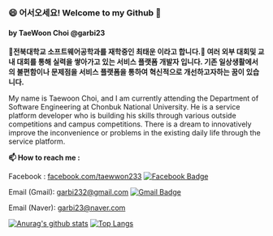 ### 😄 어서오세요! Welcome to my Github 👋
#### by TaeWoon Choi @garbi23

__🌱전북대학교 소프트웨어공학과를 재학중인 최태운 이라고 합니다.🌱 여러 외부 대회및 교내 대회를 통해 실력을 쌓아가고 있는 서비스 플랫폼 개발자 입니다.
기존 일상생활에서의 불편함이나 문제점을 서비스 플랫폼을 통하여 혁신적으로 개선하고자하는 꿈이 있습니다.__

My name is Taewoon Choi, and I am currently attending the Department of Software Engineering at Chonbuk National University. 
He is a service platform developer who is building his skills through various outside competitions and campus competitions.
There is a dream to innovatively improve the inconvenience or problems in the existing daily life through the service platform.


__📫 How to reach me :__

Facebook : [facebook.com/taewwon233](https://www.facebook.com/taewwon233, "facebook link")   [![Facebook Badge](https://img.shields.io/badge/facebook-1877f2?style=flat-square&logo=facebook&logoColor=white&link=https://www.facebook.com/taewwon233)](https://www.facebook.com/taewwon233)

Email (Gmail): garbi232@gmail.com  [![Gmail Badge](https://img.shields.io/badge/Gmail-d14836?style=flat-square&logo=Gmail&logoColor=white&link=mailto:garbi232@gmail.com)](mailto:garbi232@gmail.com)

Email (Naver): garbi23@naver.com



 [![Anurag's github stats](https://github-readme-stats.vercel.app/api?username=garbi23)](https://github.com/anuraghazra/github-readme-stats) [![Top Langs](https://github-readme-stats.vercel.app/api/top-langs/?username=garbi23&layout=compact)](https://github.com/anuraghazra/github-readme-stats)
 

<!--
**garbi23/garbi23** is a ✨ _special_ ✨ repository because its `README.md` (this file) appears on your GitHub profile.

Here are some ideas to get you started:

- 🔭 I’m currently working on ...
- 🌱 I’m currently learning ...
- 👯 I’m looking to collaborate on ...
- 🤔 I’m looking for help with ...
- 💬 Ask me about ...
- 📫 How to reach me: ...
- 😄 Pronouns: ...
- ⚡ Fun fact: ...
-->
